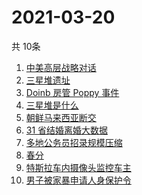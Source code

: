 # 2021-03-20
  共 10条

  <!-- BEGIN -->
  <!-- 最后更新时间:Sat Mar 20 2021 12:13:21 GMT+0000 (Coordinated Universal Time) -->
  1. [中美高层战略对话](https://www.zhihu.com/search?q=中美对话)
1. [三星堆遗址](https://www.zhihu.com/search?q=三星堆新发现)
1. [Doinb 房管 Poppy 事件](https://www.zhihu.com/search?q=doinb)
1. [三星堆是什么](https://www.zhihu.com/search?q=三星堆未解之谜)
1. [朝鲜马来西亚断交](https://www.zhihu.com/search?q=朝鲜马来西亚)
1. [31 省结婚离婚大数据](https://www.zhihu.com/search?q=结婚率)
1. [多地公务员招录规模压缩](https://www.zhihu.com/search?q=公务员)
1. [春分](https://www.zhihu.com/search?q=春分)
1. [特斯拉车内摄像头监控车主](https://www.zhihu.com/search?q=特斯拉)
1. [男子被家暴申请人身保护令](https://www.zhihu.com/search?q=家暴)
  <!-- END -->
  